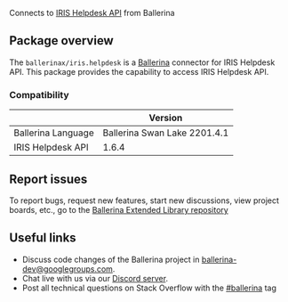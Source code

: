 Connects to [IRIS Helpdesk API](https://www.iriscrm.com/api) from Ballerina

## Package overview
The `ballerinax/iris.helpdesk` is a [Ballerina](https://ballerina.io/) connector for IRIS Helpdesk API.
This package provides the capability to access IRIS Helpdesk API.

### Compatibility
|                               | Version                         |
|-------------------------------|---------------------------------|
| Ballerina Language            | Ballerina Swan Lake 2201.4.1      | 
| IRIS Helpdesk API             | 1.6.4                           |

## Report issues
To report bugs, request new features, start new discussions, view project boards, etc., go to the [Ballerina Extended Library repository](https://github.com/ballerina-platform/ballerina-extended-library)

## Useful links
- Discuss code changes of the Ballerina project in [ballerina-dev@googlegroups.com](mailto:ballerina-dev@googlegroups.com).
- Chat live with us via our [Discord server](https://discord.gg/ballerinalang).
- Post all technical questions on Stack Overflow with the [#ballerina](https://stackoverflow.com/questions/tagged/ballerina) tag
